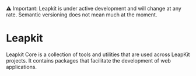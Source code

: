 ⚠️ Important: Leapkit is under active development and will change at any rate. Semantic versioning does not mean much at the moment.

# Leapkit

Leapkit Core is a collection of tools and utilities that are used across LeapKit projects. It contains packages that facilitate the development of web applications.

